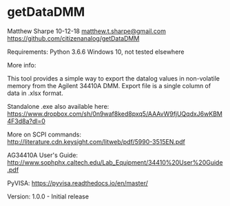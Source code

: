 # getDataDMM

Matthew Sharpe 10-12-18
matthew.t.sharpe@gmail.com
https://github.com/citizenanalog/getDataDMM

Requirements:
Python 3.6.6
Windows 10, not tested elsewhere


More info:

This tool provides a simple way to export the datalog values in non-volatile memory from the Agilent 34410A DMM. Export file is a single column of data in .xlsx format.

Standalone .exe also available here:
https://www.dropbox.com/sh/0n9waf8ked8pxq5/AAAvW9fjUQqdxJ6wKBM4F3d8a?dl=0

More on SCPI commands:
http://literature.cdn.keysight.com/litweb/pdf/5990-3515EN.pdf

AG34410A User's Guide:
http://www.sophphx.caltech.edu/Lab_Equipment/34410%20User%20Guide.pdf

PyVISA:
https://pyvisa.readthedocs.io/en/master/

Version:
1.0.0 - Initial release
